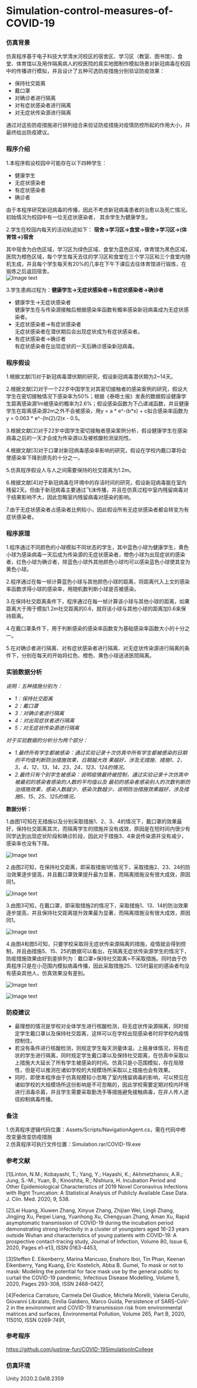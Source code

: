 # Simulation-control-measures-of-COVID-19

### 仿真背景
仿真程序基于电子科技大学清水河校区的宿舍区、学习区（教室、图书馆）、食堂、体育馆以及用作隔离病人的校医院的真实地图制作模拟场景对新冠病毒在校园中的传播进行模拟，并且设计了五种可选防疫措施分别验证防疫效果：  
+ 保持社交距离  
+ 戴口罩  
+ 对确诊者进行隔离  
+ 对有症状感染者进行隔离  
+ 对无症状传染源进行隔离  

通过对这些防疫措施进行排列组合来验证防疫措施对疫情防控所起的作用大小，并最终给出防疫建议。

### 程序介绍
1.本程序假设校园中可能存在以下四种学生：  
+ 健康学生 
+ 无症状感染者  
+ 有症状感染者  
+ 确诊者  

由于本程序研究新冠病毒的传播，因此不考虑新冠病毒患者的治愈以及死亡情况。初始情况为校园中有一位无症状感染者，
其余学生为健康学生。

2.学生在校园内每天的活动轨迹如下：
    **宿舍->学习区->食堂->宿舍->学习区->(体育馆->)宿舍**  

其中宿舍为白色区域，学习区为绿色区域、食堂为蓝色区域，体育馆为黑色区域，医院为橙色区域，每个学生每天去往的学习区和食堂在三个学习区和三个食堂内随机生成，并且每个学生每天有20%的几率在下午下课后去往体育馆进行锻炼，在锻炼之后返回宿舍。  
![Image text](https://github.com/TMITMiTmitmi/Simulation-control-measures-of-COVID-19/blob/master/image/image6.png)

3.学生患病过程为：**健康学生->无症状感染者->有症状感染者->确诊者**    
+ 健康学生->无症状感染者  
    健康学生在与传染源接触后根据感染率函数有概率感染新冠病毒成为无症状感染者。  
+ 无症状感染者->有症状感染者  
    无症状感染者在潜伏期后会出现症状成为有症状感染者。  
+ 有症状感染者->确诊者  
    有症状感染者在出现症状的一天后确诊感染新冠病毒。  

### 程序假设
1.根据文献[1]对于新冠病毒潜伏期的研究，假设新冠病毒潜伏期为2~14天。

2.根据文献[2]对于一个22岁中国学生对其密切接触者的感染案例的研究，假设大学生在密切接触情况下感染率为50%；根据《泰晤士报》发表的数据假设健康学生距离感染源1m被感染的概率为2.6%；假设感染函数为下凸递减函数，并且健康学生在距离感染源2m之外不会被感染，用y = a * e^-(b*x) + c拟合感染率函数为y = 0.063 * e^-(ln(2)/2)x - 0.5。

3.根据文献[2]对于22岁中国学生密切接触者感染案例分析，假设健康学生在感染病毒之后的一天才会成为传染源以及被核酸检测呈阳性。
 
4.根据文献[3]对于口罩对新冠病毒感染率影响的研究，假设在学校内戴口罩将会使感染率下降到原先的十分之一。

5.仿真程序假设人与人之间需要保持的社交距离为1.2m。

6.根据文献[4]对于新冠病毒在环境中的存活时间的研究，假设新冠病毒能在室内残留2天。但由于新冠病毒主要通过飞沫传播，并且在仿真过程中室内残留病毒对于结果影响不大，因此忽略室内残留病毒对感染的影响。  

7.由于无症状感染者占感染者比例较小，因此假设所有无症状感染者都会转变为有症状感染者。  

### 程序原理
1.程序通过不同颜色的小球模拟不同状态的学生，其中蓝色小球为健康学生，黄色小球为感染病毒一天后成为传染源的无症状感染者，橙色小球为出现症状的感染者，红色小球为确诊者，除蓝色小球外其他颜色小球均可以感染蓝色小球使其变为黄色小球。  
    
2.程序通过在每一帧计算蓝色小球与其他颜色小球的距离，将距离代入上文的感染率函数求得小球的感染率，用随机数判断小球是否被感染。  

3.在保持社交距离条件下，程序通过在每一帧计算该小球与其他小球的距离，如果距离大于用于模拟1.2m社交距离的0.6，就将该小球与其他小球的距离加0.6来保持距离。  

4.在戴口罩条件下，用于判断感染的感染率函数变为基础感染率函数大小的十分之一。  

5.在对确诊者进行隔离、对有症状感染者进行隔离、对无症状传染源进行隔离的条件下，分别在每天的开始将红色、橙色、黄色小球送进医院隔离。  

### 实验数据分析
*说明：五种措施分别为：*  
+ *1：保持社交距离*    
+ *2：戴口罩*  
+ *3：对确诊者进行隔离*  
+ *4：对出现症状者进行隔离*  
+ *5：对无症状传染源进行隔离*       

*对于实验数据的分析分为两个部分：*     
+ *1.最终所有学生都被感染：通过实验记录十次仿真中所有学生都被感染的日期的平均值判断防治措施效果，日期越大效*
*果越好，涉及无措施、措施1、2、3、4、12、13、14、23、24、123、124的情况。*    
+ *2.最终只有个别学生被感染：说明疫情最终被控制，通过实验记录十次仿真中被最初的感染者感染的人数的平均值以及*
*最初的感染者感染别人的次数判断防治措施效果，感染人数越少、感染次数越少，说明防治措施效果越好，涉及措施5、15、25、125的情况。*  

**数据分析：**    

   1.由图1可知在无措施以及分别采取措施1、2、3、4的情况下，戴口罩的效果最好，保持社交距离其次，而隔离学生的措施并没有成效，原因是在短时间内很少有同学达到出现症状阶段和确诊阶段，因此对于措施3、4来说传染源并没有减少，感染率也没有下降。  
   
![Image text](https://github.com/TMITMiTmitmi/Simulation-control-measures-of-COVID-19/blob/master/image/image1.png)

   2.由图2可知，在保持社交距离，即采取措施1的情况下，采取措施2、23、24的防治效果逐步提高，并且戴口罩效果提升最为显著，而隔离措施没有很大成效，原因同1。
   
![Image text](https://github.com/TMITMiTmitmi/Simulation-control-measures-of-COVID-19/blob/master/image/image2.png)

   3.由图3可知，在戴口罩，即采取措施2的情况下，采取措施1、13、14的防治效果逐步提高，并且保持社交距离提升效果最为显著，而隔离措施没有很大成效，原因同1。
   
![Image text](https://github.com/TMITMiTmitmi/Simulation-control-measures-of-COVID-19/blob/master/image/image3.png)

   4.由图4和图5可知，只要学校采取将无症状传染源隔离的措施，疫情就会得到控制，并且由措施5、15、25的数据可以看出，在隔离无症状传染源学生的情况下，防疫措施效果由好到差排列为：戴口罩>保持社交距离>不采取措施。同时由于仿真程序只是在小范围内模拟病毒传播，因此采取措施25、125时最初的感染者均没有感染其他人，仿真效果没有差别。
   
![Image text](https://github.com/TMITMiTmitmi/Simulation-control-measures-of-COVID-19/blob/master/image/image4.png)

![Image text](https://github.com/TMITMiTmitmi/Simulation-control-measures-of-COVID-19/blob/master/image/image5.png)

### 防疫建议
+ 最理想的情况是学校对全体学生进行核酸检测，将无症状传染源隔离，同时规定学生戴口罩以及保持社交距离，这样可以在学校出现感染者时将学校内疫情控制住。  
+ 若没有条件进行核酸检测，则规定学生每天测量体温，上报身体情况，将有症状的学生进行隔离，同时规定学生戴口罩以及保持社交距离，在仿真中采取以上措施大大延长了所有学生被感染的时间。仿真只是小范围模拟，存在局限性，但是可以推测在诸如学校的大规模场所采取以上措施也会有效果。
+ 同时，即使本程序由于仿真规模较小忽略了室内残留病毒的影响，可以预见在诸如学校的大规模场所这份影响是不可忽略的，因此学校需要定期对校内环境进行消毒杀菌，并且学生需要采取勤洗手等措施避免接触病毒，在非人传人途径抑制病毒传播。

### 备注
1.仿真程序逻辑代码位置：Assets/Scripts/NavigationAgent.cs，需在代码中修改变量改变防疫措施  
2.仿真程序可执行文件位置：Simulation.rar/COVID-19.exe  

### 参考文献
[1]Linton, N.M.; Kobayashi, T.; Yang, Y.; Hayashi, K.; Akhmetzhanov, A.R.; Jung, S.-M.; Yuan, B.; Kinoshita, R.; 
Nishiura, H. Incubation Period and Other Epidemiological Characteristics of 2019 Novel Coronavirus Infections 
with Right Truncation: A Statistical Analysis of Publicly Available Case Data. J. Clin. Med. 2020, 9, 538.

[2]Lei Huang, Xiuwen Zhang, Xinyue Zhang, Zhijian Wei, Lingli Zhang, Jingjing Xu, Peipei Liang, Yuanhong Xu, 
Chengyuan Zhang, Aman Xu, Rapid asymptomatic transmission of COVID-19 during the incubation period 
demonstrating strong infectivity in a cluster of youngsters aged 16-23 years outside Wuhan and characteristics 
of young patients with COVID-19: A prospective contact-tracing study, Journal of Infection, Volume 80, Issue 6, 
2020, Pages e1-e13, ISSN 0163-4453,

[3]Steffen E. Eikenberry, Marina Mancuso, Enahoro Iboi, Tin Phan, Keenan Eikenberry, Yang Kuang, Eric Kostelich,
 Abba B. Gumel, To mask or not to mask: Modeling the potential for face mask use by the general public to curtail
 the COVID-19 pandemic, Infectious Disease Modelling, Volume 5, 2020, Pages 293-308, ISSN 2468-0427,  
 
[4]Federica Carraturo, Carmela Del Giudice, Michela Morelli, Valeria Cerullo, Giovanni Libralato, Emilia Galdiero, 
Marco Guida, Persistence of SARS-CoV-2 in the environment and COVID-19 transmission risk from environmental matrices
and surfaces, Environmental Pollution, Volume 265, Part B, 2020, 115010, ISSN 0269-7491,  

### 参考程序
https://github.com/justinw-fun/COVID-19SimulationInCollege

### 仿真环境
Unity 2020.2.0a18.2359
